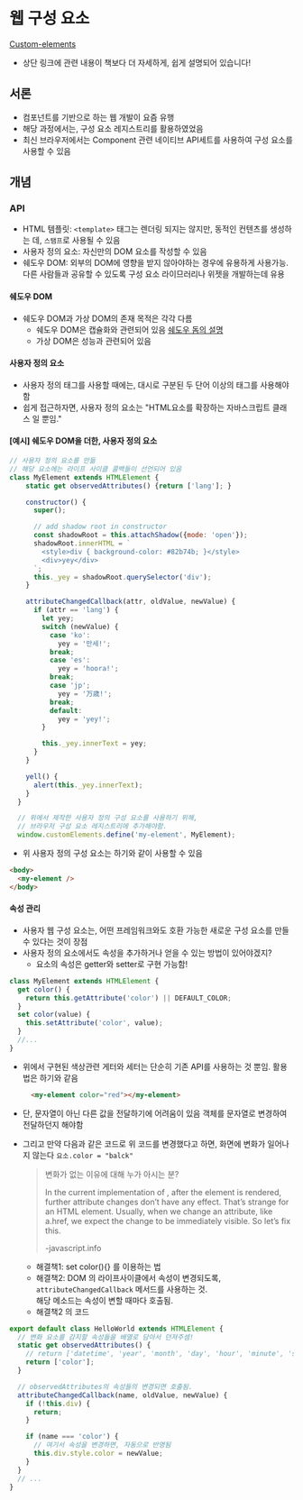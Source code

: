 # 웹 구성 요소

[Custom-elements](https://ko.javascript.info/custom-elements)

- 상단 링크에 관련 내용이 책보다 더 자세하게, 쉽게 설명되어 있습니다!

## 서론

- 컴포넌트를 기반으로 하는 웹 개발이 요즘 유행
- 해당 과정에서는, 구성 요소 레지스트리를 활용하였었음
- 최신 브라우저에서는 Component 관련 네이티브 API세트를 사용하여 구성 요소를 사용할 수 있음

## 개념

### API

- HTML 템플릿: `<template>` 태그는 렌더링 되지는 않지만, 동적인 컨텐츠를 생성하는 데, `스탬프`로 사용될 수 있음
- 사용자 정의 요소: 자신만의 DOM 요소를 작성할 수 있음
- 쉐도우 DOM: 외부의 DOM에 영향을 받지 않아야하는 경우에 유용하게 사용가능.
  다른 사람들과 공유할 수 있도록 구성 요소 라이므러리나 위젯을 개발하는데 유용

#### 쉐도우 DOM

- 쉐도우 DOM과 가상 DOM의 존재 목적은 각각 다름
  - 쉐도우 DOM은 캡슐화와 관련되어 있음 [쉐도우 돔의 설명](https://ui.toast.com/posts/ko_20170721)
  - 가상 DOM은 성능과 관련되어 있음

#### 사용자 정의 요소

- 사용자 정의 태그를 사용할 때에는, 대시로 구분된 두 단어 이상의 태그를 사용해야 함
- 쉽게 접근하자면, 사용자 정의 요소는 "HTML요소를 확장하는 자바스크립트 클래스 일 뿐임."

#### [예시] 쉐도우 DOM을 더한, 사용자 정의 요소

```javascript
// 사용자 정의 요소를 만듦
// 해당 요소에는 라이프 사이클 콜백들이 선언되어 있음
class MyElement extends HTMLElement {
    static get observedAttributes() {return ['lang']; }

    constructor() {
      super();

      // add shadow root in constructor
      const shadowRoot = this.attachShadow({mode: 'open'});
      shadowRoot.innerHTML = `
        <style>div { background-color: #82b74b; }</style>
        <div>yey</div>
      `;
      this._yey = shadowRoot.querySelector('div');
    }

    attributeChangedCallback(attr, oldValue, newValue) {
      if (attr == 'lang') {
        let yey;
        switch (newValue) {
          case 'ko':
            yey = '만세!';
          break;
          case 'es':
            yey = 'hoora!';
          break;
          case 'jp';
            yey = '万歳!';
          break;
          default:
            yey = 'yey!';
        }

        this._yey.innerText = yey;
      }
    }

    yell() {
      alert(this._yey.innerText);
    }
  }

  // 위에서 제작한 사용자 정의 구성 요소를 사용하기 위해,
  // 브라우저 구성 요소 레지스트리에 추가해야함.
  window.customElements.define('my-element', MyElement);
```

- 위 사용자 정의 구성 요소는 하기와 같이 사용할 수 있음

```HTML
<body>
  <my-element />
</body>
```

#### 속성 관리

- 사용자 웹 구성 요소는, 어떤 프레임워크와도 호환 가능한 새로운 구성 요소를 만들 수 있다는 것이 장점
- 사용자 정의 요소에서도 속성을 추가하거나 얻을 수 있는 방법이 있어야겠지?
  - 요소의 속성은 getter와 setter로 구현 가능함!

```javascript
class MyElement extends HTMLElement {
  get color() {
    return this.getAttribute('color') || DEFAULT_COLOR;
  }
  set color(value) {
    this.setAttribute('color', value);
  }
  //...
}
```

- 위에서 구현된 색상관련 게터와 세터는 단순히 기존 API를 사용하는 것 뿐임.
  활용법은 하기와 같음

  ```HTML
    <my-element color="red"></my-element>
  ```

- 단, 문자열이 아닌 다른 값을 전달하기에 어려움이 있음
  객체를 문자열로 변경하여 전달하던지 해야함

- 그리고 만약 다음과 같은 코드로 위 코드를 변경했다고 하면, 화면에 변화가 일어나지 않는다
  `요소.color = "balck"` <br />

  > 변화가 없는 이유에 대해 누가 아시는 분?
  >
  > In the current implementation of <time-formatted>, after the element is rendered, further attribute changes don’t have any effect. That’s strange for an HTML element. Usually, when we change an attribute, like a.href, we expect the change to be immediately visible. So let’s fix this.
  >
  > -javascript.info

  - 해결책1: set color(){} 를 이용하는 법
  - 해결책2: DOM 의 라이프사이클에서 속성이 변경되도록, <br />
    `attributeChangedCallback` 메서드를 사용하는 것. <br />
    해당 메소드는 속성이 변할 때마다 호출됨.
  - 해결책2 의 코드

```javascript
export default class HelloWorld extends HTMLElement {
  // 변화 요소를 감지할 속성들을 배열로 담아서 던져주셈!
  static get observedAttributes() {
    // return ['datetime', 'year', 'month', 'day', 'hour', 'minute', 'second', 'time-zone-name'];
    return ['color'];
  }

  // observedAttributes의 속성들의 변경되면 호출됨.
  attributeChangedCallback(name, oldValue, newValue) {
    if (!this.div) {
      return;
    }

    if (name === 'color') {
      // 여기서 속성을 변경하면, 자동으로 반영됨
      this.div.style.color = newValue;
    }
  }
  // ...
}
```
